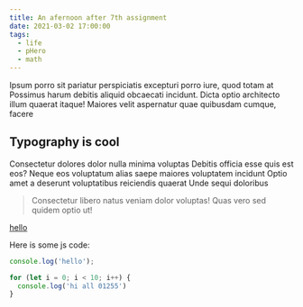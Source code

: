 ```yaml
---
title: An afernoon after 7th assignment
date: 2021-03-02 17:00:00
tags:
  - life
  - pHero
  - math
---
```


Ipsum porro sit pariatur perspiciatis excepturi porro iure, quod totam at Possimus harum debitis aliquid obcaecati incidunt. Dicta optio architecto illum quaerat itaque! Maiores velit aspernatur quae quibusdam cumque, facere

## Typography is cool 
Consectetur dolores dolor nulla minima voluptas Debitis officia esse quis est eos? Neque eos voluptatum alias saepe maiores voluptatem incidunt Optio amet a deserunt voluptatibus reiciendis quaerat Unde sequi doloribus

> Consectetur libero natus veniam dolor voluptas! Quas vero sed quidem optio ut! 

[hello](https://www.google.com)

Here is some js code:
```javascript
console.log('hello');

for (let i = 0; i < 10; i++) {
  console.log('hi all 01255')
}
```
